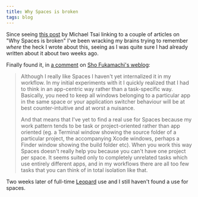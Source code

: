 ```yaml
---
title: Why Spaces is broken
tags: blog
---
```


Since seeing [this post](http://mjtsai.com/blog/2007/11/13/why-apple-spaces-is-broken/) by Michael Tsai linking to a couple of articles on "Why Spaces is broken" I've been wracking my brains trying to remember _where_ the heck I wrote about this, seeing as I was quite sure I had already written about it about two weeks ago.

Finally found it, in [a comment](http://fukamachi.org/wp/2007/10/31/leopard/#comment-17683) on [Sho Fukamachi's weblog](http://fukamachi.org/wp/):

> Although I really like Spaces I haven't yet internalized it in my workflow. In my initial experiments with it I quickly realized that I had to think in an app-centric way rather than a task-specific way. Basically, you need to keep all windows belonging to a particular app in the same space or your application switcher behaviour will be at best counter-intuitive and at worst a nuisance.
>
> And that means that I've yet to find a real use for Spaces because my work pattern tends to be task or project-oriented rather than app oriented (eg. a Terminal window showing the source folder of a particular project, the accompanying Xcode windows, perhaps a Finder window showing the build folder etc). When you work this way Spaces doesn't really help you because you can't have one project per space. It seems suited only to completely unrelated tasks which use entirely different apps, and in my workflows there are all too few tasks that you can think of in total isolation like that.

Two weeks later of full-time [Leopard](http://typechecked.net/wiki/Leopard) use and I still haven't found a use for spaces.
